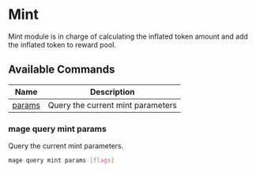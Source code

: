 # Mint

Mint module is in charge of calculating the inflated token amount and add the inflated token to reward pool.

## Available Commands

| Name                              | Description                       |
| --------------------------------- | --------------------------------- |
| [params](#mage-query-mint-params) | Query the current mint parameters |

### mage query mint params

Query the current mint parameters.

```bash
mage query mint params [flags]
```

